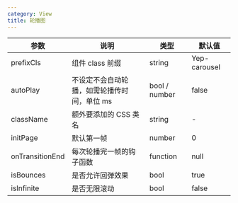 ```yaml
---
category: View
title: 轮播图
---
```


<DEMO>

| 参数            | 说明                                        | 类型          | 默认值       |
| --------------- | ------------------------------------------- | ------------- | ------------ |
| prefixCls       | 组件 class 前缀                             | string        | Yep-carousel |
| autoPlay        | 不设定不会自动轮播，如需轮播传时间，单位 ms | bool / number | false        |
| className       | 额外要添加的 CSS 类名                       | string        | -            |
| initPage        | 默认第一帧                                  | number        | 0            |
| onTransitionEnd | 每次轮播完一帧的钩子函数                    | function      | null         |
| isBounces       | 是否允许回弹效果                            | bool          | true         |
| isInfinite      | 是否无限滚动                                | bool          | false        |
